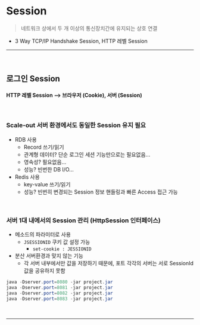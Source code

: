 # Session
> 네트워크 상에서 두 개 이상의 통신장치간에 유지되는 상호 연결
* 3 Way TCP/IP Handshake Session, HTTP 레벨 Session

<hr>
<br>

## 로그인 Session
#### HTTP 레벨 Session --> 브라우저 (Cookie), 서버 (Session)

<br>

### Scale-out 서버 환경에서도 동일한 Session 유지 필요
* RDB 사용
  * Record 쓰기/읽기
  * 관계형 데이터? 단순 로그인 세션 기능만으로는 필요없음...
  * 영속성? 필요없음...
  * 성능? 빈번한 DB I/O...
* Redis 사용
  * key-value 쓰기/읽기
  * 성능? 빈번히 변경되는 Session 정보 핸들링과 빠른 Access 접근 가능

<br>

### 서버 1대 내에서의 Session 관리 (HttpSession 인터페이스)
* 메소드의 파라미터로 사용
  * `JSESSIONID` 쿠키 값 설정 가능
    * `set-cookie : JESSIONID`
* 분산 서버환경과 맞지 않는 기능
  * 각 서버 내부에서만 값을 저장하기 때문에, 포트 각각의 서버는 서로 SessionId 값을 공유하지 못함
```java
java -Dserver.port=8080 -jar project.jar
java -Dserver.port=8081 -jar project.jar
java -Dserver.port=8082 -jar project.jar
java -Dserver.port=8083 -jar project.jar
```

<br>
<hr>
<br>
